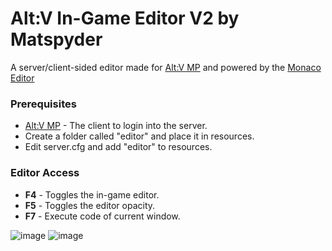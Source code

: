 # Alt:V In-Game Editor V2 by Matspyder
A server/client-sided editor made for [Alt:V MP](https://altv.mp/#/) and powered by the [Monaco Editor](https://microsoft.github.io/monaco-editor/index.html)

### Prerequisites
* [Alt:V MP](https://altv.mp/#/) - The client to login into the server.
* Create a folder called "editor" and place it in resources.
* Edit server.cfg and add "editor" to resources.

### Editor Access
* **F4** - Toggles the in-game editor.
* **F5** - Toggles the editor opacity.
* **F7** - Execute code of current window.

![image](https://i.imgur.com/VXzyCNQ.png)
![image](https://i.imgur.com/q5yl9vT.png)
